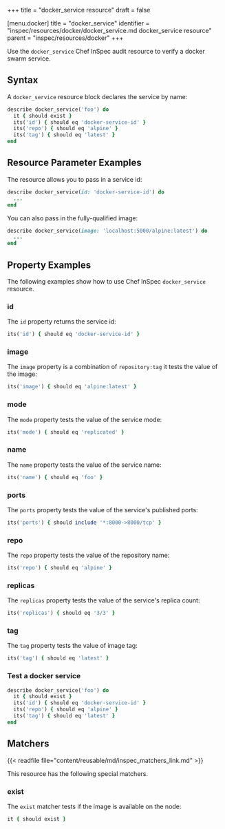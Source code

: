 +++
title = "docker_service resource"
draft = false


[menu.docker]
    title = "docker_service"
    identifier = "inspec/resources/docker/docker_service.md docker_service resource"
    parent = "inspec/resources/docker"
+++

Use the `docker_service` Chef InSpec audit resource to verify a docker swarm service.

## Syntax

A `docker_service` resource block declares the service by name:

```ruby
describe docker_service('foo') do
  it { should exist }
  its('id') { should eq 'docker-service-id' }
  its('repo') { should eq 'alpine' }
  its('tag') { should eq 'latest' }
end
```

## Resource Parameter Examples

The resource allows you to pass in a service id:

```ruby
describe docker_service(id: 'docker-service-id') do
  ...
end
```

You can also pass in the fully-qualified image:

```ruby
describe docker_service(image: 'localhost:5000/alpine:latest') do
  ...
end
```

## Property Examples

The following examples show how to use Chef InSpec `docker_service` resource.

### id

The `id` property returns the service id:

```ruby
its('id') { should eq 'docker-service-id' }
```

### image

The `image` property is a combination of `repository:tag` it tests the value of the image:

```ruby
its('image') { should eq 'alpine:latest' }
```

### mode

The `mode` property tests the value of the service mode:

```ruby
its('mode') { should eq 'replicated' }
```

### name

The `name` property tests the value of the service name:

```ruby
its('name') { should eq 'foo' }
```

### ports

The `ports` property tests the value of the service's published ports:

```ruby
its('ports') { should include '*:8000->8000/tcp' }
```

### repo

The `repo` property tests the value of the repository name:

```ruby
its('repo') { should eq 'alpine' }
```

### replicas

The `replicas` property tests the value of the service's replica count:

```ruby
its('replicas') { should eq '3/3' }
```

### tag

The `tag` property tests the value of image tag:

```ruby
its('tag') { should eq 'latest' }
```

### Test a docker service

```ruby
describe docker_service('foo') do
  it { should exist }
  its('id') { should eq 'docker-service-id' }
  its('repo') { should eq 'alpine' }
  its('tag') { should eq 'latest' }
end
```

## Matchers

{{< readfile file="content/reusable/md/inspec_matchers_link.md" >}}

This resource has the following special matchers.

### exist

The `exist` matcher tests if the image is available on the node:

```ruby
it { should exist }
```
